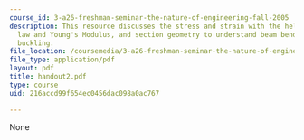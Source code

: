 ```yaml
---
course_id: 3-a26-freshman-seminar-the-nature-of-engineering-fall-2005
description: This resource discusses the stress and strain with the help of Hooke's
  law and Young's Modulus, and section geometry to understand beam bending and column
  buckling.
file_location: /coursemedia/3-a26-freshman-seminar-the-nature-of-engineering-fall-2005/216accd99f654ec0456dac098a0ac767_handout2.pdf
file_type: application/pdf
layout: pdf
title: handout2.pdf
type: course
uid: 216accd99f654ec0456dac098a0ac767

---
```

None